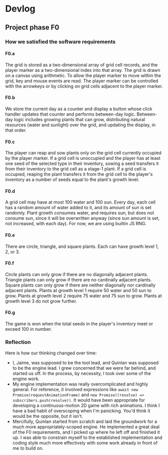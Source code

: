 # Devlog

## Project phase F0

### How we satisfied the software requirements

#### F0.a

The grid is stored as a two-dimensional array of grid cell records, and the player marker as a two-dimensional index into that array. The grid is drawn on a canvas using arithmetic. To allow the player marker to move within the grid, key and mouse events are read. The player marker can be controlled with the arrowkeys or by clicking on grid cells adjacent to the player marker.

#### F0.b

We store the current day as a counter and display a button whose click handler updates that counter and performs between-day logic. Between-day logic includes growing plants that can grow, distributing natural resources (water and sunlight) over the grid, and updating the display, in that order.

#### F0.c

The player can reap and sow plants only on the grid cell currently occupied by the player marker. If a grid cell is unoccupied and the player has at least one seed of the selected type in their inventory, sowing a seed transfers it from their inventory to the grid cell as a stage-1 plant. If a grid cell is occupied, reaping the plant transfers it from the grid cell to the player's inventory as a number of seeds equal to the plant's growth level.

#### F0.d

A grid cell may have at most 100 water and 100 sun. Every day, each cell has a random amount of water added to it, and its amount of sun is set randomly. Plant growth consumes water, and requires sun, but does not consume sun, since it will be overwritten anyway (since sun amount is set, not increased, with each day). For now, we are using builtin JS RNG.

#### F0.e

There are circle, triangle, and square plants. Each can have growth level 1, 2, or 3.

#### F0.f

Circle plants can only grow if there are no diagonally adjacent plants. Triangle plants can only grow if there are no cardinally adjacent plants. Square plants can only grow if there are neither diagonally nor cardinally adjacent plants. Plants at growth level 1 require 50 water and 50 sun to grow. Plants at growth level 2 require 75 water and 75 sun to grow. Plants at growth level 3 do not grow further.

#### F0.g

The game is won when the total seeds in the player's inventory meet or exceed 100 in number.

### Reflection

Here is how our thinking changed over time:

* I, Jaime, was supposed to be the tool lead, and Quinlan was supposed to be the engine lead. I grew concerned that we were far behind, and started us off. In the process, by necessity, I took over some of the engine work.
* My engine implementation was really overcomplicated and highly general. For reference, it involved expressions like `await new Promise(requestAnimationFrame)` and `new Promise((resolve) => subscribers.push(resolve))`. It would have been appropriate for developing a continuous-motion 2D game with rich animations. I think I have a bad habit of overscoping when I'm panicking. You'd think it would be the opposite, but it isn't.
* Mercifully, Quinlan started from scratch and laid the groundwork for a much more appropriately-scoped engine. He implemented a great deal of the F0 requirements, and I picked up where he left off and finished it up. I was able to constrain myself to the established implementation and coding style much more effectively with some work already in front of me to build on.
